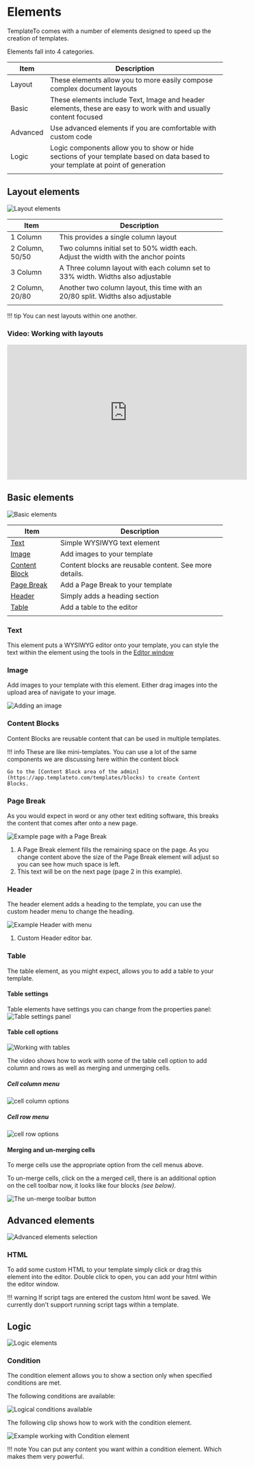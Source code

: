 # Elements

TemplateTo comes with a number of elements designed to speed up the creation of templates.

Elements fall into 4 categories. 

| Item     | Description                                                                                                                      |
| -------- | -------------------------------------------------------------------------------------------------------------------------------- |
| Layout   | These elements allow you to more easily compose complex document layouts                                                         |
| Basic    | These elements include Text, Image and header elements, these are easy to work with and usually content focused                  |
| Advanced | Use advanced elements if you are comfortable with custom code                                                                    |
| Logic    | Logic components allow you to show or hide sections of your template based on data based to your template at point of generation |
|          |                                                                                                                                  |

## Layout elements

![Layout elements](../images/ae40d3afb2c0245820db99c65e56c539ac18e0b324044ec3afa28ad13a729d61.png)  

| Item            | Description                                                                        |
| --------------- | ---------------------------------------------------------------------------------- |
| 1 Column        | This provides a single column layout                                               |
| 2 Column, 50/50 | Two columns initial set to 50% width each. Adjust the width with the anchor points |
| 3 Column        | A Three column layout with each column set to 33% width. Widths also adjustable    |
| 2 Column, 20/80 | Another two column layout, this time with an 20/80 split. Widths also adjustable   |
|                 |                                                                                    |

!!! tip
    You can nest layouts within one another.

### Video: Working with layouts
<iframe width="560" height="315" src="https://www.youtube.com/embed/mLaeH9AtGHk?si=sc8KRI_GDCUJGfU8" title="YouTube video player" frameborder="0" allow="accelerometer; autoplay; clipboard-write; encrypted-media; gyroscope; picture-in-picture; web-share" allowfullscreen></iframe>

## Basic elements

![Basic elements](../images/bbf0ba121a3005bc1b2beb8fa1205296418606f54be4a3f9388424c05ee92a11.png)  

| Item                                                       | Description                                            |
| ---------------------------------------------------------- | ------------------------------------------------------ |
| [Text](/getting-started/elements/#text)                    | Simple WYSIWYG text element                            |
| [Image](/getting-started/elements/#image)                  | Add images to your template                            |
| [Content Block](/getting-started/elements/#content-blocks) | Content blocks are reusable content. See more details. |
| [Page Break](/getting-started/elements/#page-break)        | Add a Page Break to your template                      |
| [Header](/getting-started/elements/#header)                | Simply adds a heading section                          |
| [Table](/getting-started/elements/#table)                  | Add a table to the editor                              |
|                                                            |                                                        |

### Text

This element puts a WYSIWYG editor onto your template, you can style the text within the element using the tools in the [Editor window](/getting-started/editor-overview/#editor-window)

### Image

Add images to your template with this element. Either drag images into the upload area of navigate to your image.

![Adding an image](../images/AddImage.gif)

### Content Blocks

Content Blocks are reusable content that can be used in multiple templates.

!!! info
    These are like mini-templates. You can use a lot of the same components we are discussing here within the content block

    Go to the [Content Block area of the admin](https://app.templateto.com/templates/blocks) to create Content Blocks.

### Page Break

As you would expect in word or any other text editing software, this breaks the content that comes after onto a new page.

![Example page with a Page Break](../images/7217146102004a8a8a2287bdc448ee3b07a6f595a206779169d9f4a5facf0fd8.png)  

1. A Page Break element fills the remaining space on the page. As you change content above the size of the Page Break element will adjust so you can see how much space is left.
2. This text will be on the next page (page 2 in this example).

### Header

The header element adds a heading to the template, you can use the custom header menu to change the heading.

![Example Header with menu](../images/91520863689cbb7119822e09466084ad9b71faa8e88ebb4e1ef590348646c975.png)  

1. Custom Header editor bar.

### Table

The table element, as you might expect, allows you to add a table to your template. 

#### Table settings

Table elements have settings you can change from the properties panel:
![Table settings panel](../images/e9152755dddcb7487da56636928011f860fcea6057125e950d65b6dcbce1b828.png)  

#### Table cell options

![Working with tables](../images/WorkingWithTables.gif) 

The video shows how to work with some of the table cell option to add column and rows as well as merging and unmerging cells. 

##### Cell column menu

![cell column options](../images/079c9789c165565465fe552b37fd18b2ed3057a7cc336a07f08b2464205b7e8d.png)  

##### Cell row menu

![cell row options](../images/fb36c0a92dce474355a0b2e3977fcb84c12cfbdd2d4585e5b17138f10964b4a1.png)  

#### Merging and un-merging cells

To merge cells use the appropriate option from the cell menus above. 

To un-merge cells, click on the a merged cell, there is an additional option on the cell toolbar now, it looks like four blocks *(see below)*. 

![The un-merge toolbar button](../images/d89d39440670c2943d7958f8a10a988d6ad429fb6553e43ef63335b2f5c93813.png)  


## Advanced elements

![Advanced elements selection](../images/cedabe6f25059173a33f9e16aa645d194f9aa78c4344002e796bf17de5ccd8be.png)  

### HTML

To add some custom HTML to your template simply click or drag this element into the editor. Double click to open, you can add your html within the editor window. 

!!! warning
    If script tags are entered the custom html wont be saved. 
    We currently don't support running script tags within a template.

## Logic

![Logic elements](../images/711a7c76ddedb7d82f79049d03d187a09dd4ecfe82e5483f4c44365ad616cdcf.png)  

### Condition

The condition element allows you to show a section only when specified conditions are met. 

The following conditions are available:

![Logical conditions available](../images/011616d481663bbb5e6507dc24ecd7b4d6080559a2ba68db61b6b26417bd3c57.png)  

The following clip shows how to work with the condition element. 

![Example working with Condition element](../images/WorkingWithConditions_Gif.gif)

!!! note
    You can put any content you want within a condition element. Which makes them very powerful.